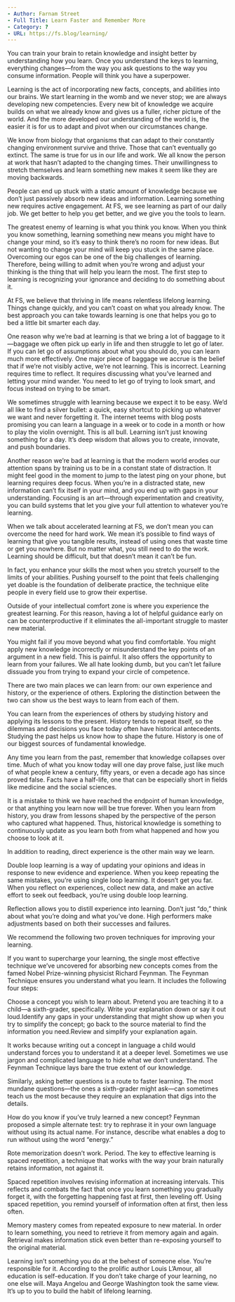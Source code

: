 ```yaml
---
- Author: Farnam Street
- Full Title: Learn Faster and Remember More
- Category: ?
- URL: https://fs.blog/learning/
---
```


You can train your brain to retain knowledge and insight better by understanding how you learn. Once you understand the keys to learning, everything changes—from the way you ask questions to the way you consume information. People will think you have a superpower.

Learning is the act of incorporating new facts, concepts, and abilities into our brains. We start learning in the womb and we never stop; we are always developing new competencies. Every new bit of knowledge we acquire builds on what we already know and gives us a fuller, richer picture of the world. And the more developed our understanding of the world is, the easier it is for us to adapt and pivot when our circumstances change.

We know from biology that organisms that can adapt to their constantly changing environment survive and thrive. Those that can’t eventually go extinct. The same is true for us in our life and work. We all know the person at work that hasn’t adapted to the changing times. Their unwillingness to stretch themselves and learn something new makes it seem like they are moving backwards.

People can end up stuck with a static amount of knowledge because we don’t just passively absorb new ideas and information. Learning something new requires active engagement. At FS, we see learning as part of our daily job. We get better to help you get better, and we give you the tools to learn.

The greatest enemy of learning is what you think you know. When you think you know something, learning something new means you might have to change your mind, so it’s easy to think there’s no room for new ideas. But not wanting to change your mind will keep you stuck in the same place. Overcoming our egos can be one of the big challenges of learning. Therefore, being willing to admit when you’re wrong and adjust your thinking is the thing that will help you learn the most. The first step to learning is recognizing your ignorance and deciding to do something about it.

At FS, we believe that thriving in life means relentless lifelong learning. Things change quickly, and you can’t coast on what you already know. The best approach you can take towards learning is one that helps you go to bed a little bit smarter each day.

One reason why we’re bad at learning is that we bring a lot of baggage to it—baggage we often pick up early in life and then struggle to let go of later. If you can let go of assumptions about what you should do, you can learn much more effectively. One major piece of baggage we accrue is the belief that if we’re not visibly active, we’re not learning. This is incorrect. Learning requires time to reflect. It requires discussing what you’ve learned and letting your mind wander. You need to let go of trying to look smart, and focus instead on trying to be smart.

We sometimes struggle with learning because we expect it to be easy. We’d all like to find a silver bullet: a quick, easy shortcut to picking up whatever we want and never forgetting it. The internet teems with blog posts promising you can learn a language in a week or to code in a month or how to play the violin overnight. This is all bull. Learning isn’t just knowing something for a day. It’s deep wisdom that allows you to create, innovate, and push boundaries.

Another reason we’re bad at learning is that the modern world erodes our attention spans by training us to be in a constant state of distraction. It might feel good in the moment to jump to the latest ping on your phone, but learning requires deep focus. When you’re in a distracted state, new information can’t fix itself in your mind, and you end up with gaps in your understanding. Focusing is an art—through experimentation and creativity, you can build systems that let you give your full attention to whatever you’re learning.

When we talk about accelerated learning at FS, we don’t mean you can overcome the need for hard work. We mean it’s possible to find ways of learning that give you tangible results, instead of using ones that waste time or get you nowhere. But no matter what, you still need to do the work. Learning should be difficult, but that doesn’t mean it can’t be fun.

In fact, you enhance your skills the most when you stretch yourself to the limits of your abilities. Pushing yourself to the point that feels challenging yet doable is the foundation of deliberate practice, the technique elite people in every field use to grow their expertise.

Outside of your intellectual comfort zone is where you experience the greatest learning. For this reason, having a lot of helpful guidance early on can be counterproductive if it eliminates the all-important struggle to master new material.

You might fail if you move beyond what you find comfortable. You might apply new knowledge incorrectly or misunderstand the key points of an argument in a new field. This is painful. It also offers the opportunity to learn from your failures. We all hate looking dumb, but you can’t let failure dissuade you from trying to expand your circle of competence.

There are two main places we can learn from: our own experience and history, or the experience of others. Exploring the distinction between the two can show us the best ways to learn from each of them.

You can learn from the experiences of others by studying history and applying its lessons to the present. History tends to repeat itself, so the dilemmas and decisions you face today often have historical antecedents. Studying the past helps us know how to shape the future. History is one of our biggest sources of fundamental knowledge.

Any time you learn from the past, remember that knowledge collapses over time. Much of what you know today will one day prove false, just like much of what people knew a century, fifty years, or even a decade ago has since proved false. Facts have a half-life, one that can be especially short in fields like medicine and the social sciences.

It is a mistake to think we have reached the endpoint of human knowledge, or that anything you learn now will be true forever. When you learn from history, you draw from lessons shaped by the perspective of the person who captured what happened. Thus, historical knowledge is something to continuously update as you learn both from what happened and how you choose to look at it.

In addition to reading, direct experience is the other main way we learn.

Double loop learning is a way of updating your opinions and ideas in response to new evidence and experience. When you keep repeating the same mistakes, you’re using single loop learning. It doesn’t get you far. When you reflect on experiences, collect new data, and make an active effort to seek out feedback, you’re using double loop learning.

Reflection allows you to distill experience into learning. Don’t just “do,” think about what you’re doing and what you’ve done. High performers make adjustments based on both their successes and failures.

We recommend the following two proven techniques for improving your learning.

If you want to supercharge your learning, the single most effective technique we’ve uncovered for absorbing new concepts comes from the famed Nobel Prize-winning physicist Richard Feynman. The Feynman Technique ensures you understand what you learn. It includes the following four steps:

Choose a concept you wish to learn about. Pretend you are teaching it to a child—a sixth-grader, specifically. Write your explanation down or say it out loud.Identify any gaps in your understanding that might show up when you try to simplify the concept; go back to the source material to find the information you need.Review and simplify your explanation again.

It works because writing out a concept in language a child would understand forces you to understand it at a deeper level. Sometimes we use jargon and complicated language to hide what we don’t understand. The Feynman Technique lays bare the true extent of our knowledge.

Similarly, asking better questions is a route to faster learning. The most mundane questions—the ones a sixth-grader might ask—can sometimes teach us the most because they require an explanation that digs into the details.

How do you know if you’ve truly learned a new concept? Feynman proposed a simple alternate test: try to rephrase it in your own language without using its actual name. For instance, describe what enables a dog to run without using the word “energy.”

Rote memorization doesn’t work. Period. The key to effective learning is spaced repetition, a technique that works with the way your brain naturally retains information, not against it.

Spaced repetition involves revising information at increasing intervals. This reflects and combats the fact that once you learn something you gradually forget it, with the forgetting happening fast at first, then leveling off. Using spaced repetition, you remind yourself of information often at first, then less often.

Memory mastery comes from repeated exposure to new material. In order to learn something, you need to retrieve it from memory again and again. Retrieval makes information stick even better than re-exposing yourself to the original material.

Learning isn’t something you do at the behest of someone else. You’re responsible for it. According to the prolific author Louis L’Amour, all education is self-education. If you don’t take charge of your learning, no one else will. Maya Angelou and George Washington took the same view. It’s up to you to build the habit of lifelong learning.